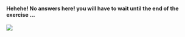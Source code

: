 #### Hehehe! No answers here! you will have to wait until the end of the exercise ...

![](https://i.redd.it/ofg60jdmsmr81.gif)